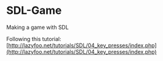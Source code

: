# SDL-Game
Making a game with SDL  

Following this tutorial: [http://lazyfoo.net/tutorials/SDL/04_key_presses/index.php](http://lazyfoo.net/tutorials/SDL/04_key_presses/index.php)

